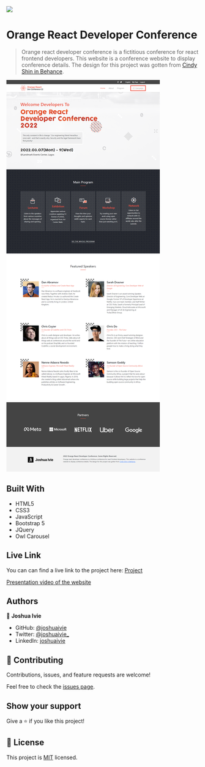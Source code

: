 ![](https://img.shields.io/badge/Microverse-blueviolet)

# Orange React Developer Conference

> Orange react developer conference is a fictitious conference for react frontend developers. This website is a conference website to display conference details. The design for this project was gotten from [Cindy Shin in Behance](https://www.behance.net/gallery/29845175/CC-Global-Summit-2015).

![screenshot](./assets/screenshot.png)

## Built With

- HTML5
- CSS3
- JavaScript
- Bootstrap 5
- JQuery
- Owl Carousel

## Live Link

You can can find a live link to the project here: [Project](https://joshuaivie.github.io/orange-react-conference/)

[Presentation video of the website](https://www.loom.com/share/e9b9bf12e54f41e0b9a8ecfc53a9c4d4)

## Authors

👤 **Joshua Ivie**

- GitHub: [@joshuaivie](https://github.com/joshuaivie)
- Twitter: [@joshuaivie\_](https://twitter.com/joshuaivie_)
- LinkedIn: [joshuaivie](https://linkedin.com/in/joshuaivie)

## 🤝 Contributing

Contributions, issues, and feature requests are welcome!

Feel free to check the [issues page](../../issues/).

## Show your support

Give a ⭐️ if you like this project!

## 📝 License

This project is [MIT](./MIT.md) licensed.
